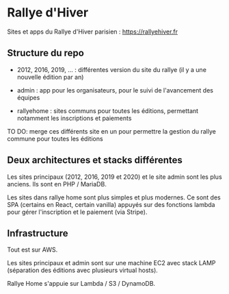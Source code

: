# Rallye d'Hiver

Sites et apps du Rallye d'Hiver parisien : https://rallyehiver.fr

## Structure du repo

* 2012, 2016, 2019, ... : différentes version du site du rallye (il y a une nouvelle édition par an)

* admin : app pour les organisateurs, pour le suivi de l'avancement des équipes

* rallyehome : sites communs pour toutes les éditions, permettant notamment les inscriptions et paiements

TO DO: merge ces différents site en un pour permettre la gestion du rallye commune pour toutes les éditions

## Deux architectures et stacks différentes 

Les sites principaux (2012, 2016, 2019 et 2020) et le site admin sont les plus anciens. Ils sont en PHP / MariaDB.

Les sites dans rallye home sont plus simples et plus modernes. Ce sont des SPA (certains en React, certain vanilla) appuyés sur des fonctions lambda pour gérer l'inscription et le paiement (via Stripe).

## Infrastructure

Tout est sur AWS. 

Les sites principaux et admin sont sur une machine EC2 avec stack LAMP (séparation des éditions avec plusieurs virtual hosts).

Rallye Home s'appuie sur Lambda / S3 / DynamoDB.
